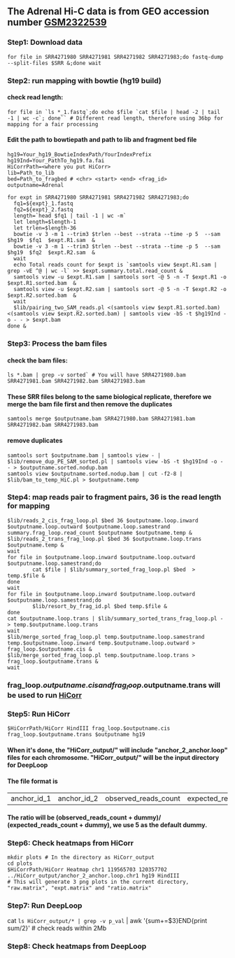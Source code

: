 ## The Adrenal Hi-C data is from GEO accession number [GSM2322539](https://www.ncbi.nlm.nih.gov/geo/query/acc.cgi?acc=GSM2322539)
### Step1: Download data 
```
for file in SRR4271980 SRR4271981 SRR4271982 SRR4271983;do fastq-dump --split-files $SRR &;done wait
```
### Step2: run mapping with bowtie (hg19 build)
#### check read length:
```
for file in `ls *_1.fastq`;do echo $file `cat $file | head -2 | tail -1 | wc -c`; done`` # Different read length, therefore using 36bp for mapping for a fair processing
```
#### Edit the path to bowtiepath and path to lib and fragment bed file
```
hg19=Your_hg19_BowtieIndexPath/YourIndexPrefix
hg19Ind=Your_PathTo_hg19.fa.fai
HiCorrPath=<where you put HiCorr>
lib=Path_to_lib
bed=Path_to_fragbed # <chr> <start> <end> <frag_id>
outputname=Adrenal
```
```
for expt in SRR4271980 SRR4271981 SRR4271982 SRR4271983;do
  fq1=${expt}_1.fastq
  fq2=${expt}_2.fastq
  length=`head $fq1 | tail -1 | wc -m`
  let length=$length-1
  let trlen=$length-36
  bowtie -v 3 -m 1 --trim3 $trlen --best --strata --time -p 5  --sam $hg19  $fq1  $expt.R1.sam  &
  bowtie -v 3 -m 1 --trim3 $trlen --best --strata --time -p 5  --sam $hg19  $fq2  $expt.R2.sam  &
  wait
  echo Total reads count for $expt is `samtools view $expt.R1.sam | grep -vE ^@ | wc -l` >> $expt.summary.total.read_count &
  samtools view -u $expt.R1.sam | samtools sort -@ 5 -n -T $expt.R1 -o $expt.R1.sorted.bam  &
  samtools view -u $expt.R2.sam | samtools sort -@ 5 -n -T $expt.R2 -o $expt.R2.sorted.bam  &
  wait
  $lib/pairing_two_SAM_reads.pl <(samtools view $expt.R1.sorted.bam) <(samtools view $expt.R2.sorted.bam) | samtools view -bS -t $hg19Ind -o - - > $expt.bam
done &
```
### Step3: Process the bam files
#### check the bam files:
```
ls *.bam | grep -v sorted` # You will have SRR4271980.bam SRR4271981.bam SRR4271982.bam SRR4271983.bam
```
#### These SRR files belong to the same biological replicate, therefore we merge the bam file first and then remove the duplicates
```
samtools merge $outputname.bam SRR4271980.bam SRR4271981.bam SRR4271982.bam SRR4271983.bam
```
#### remove duplicates
```
samtools sort $outputname.bam | samtools view - | $lib/remove_dup_PE_SAM_sorted.pl | samtools view -bS -t $hg19Ind -o - - > $outputname.sorted.nodup.bam
samtools view $outputname.sorted.nodup.bam | cut -f2-8 | $lib/bam_to_temp_HiC.pl > $outputname.temp
```
### Step4: map reads pair to fragment pairs, 36 is the read length for mapping
```
$lib/reads_2_cis_frag_loop.pl $bed 36 $outputname.loop.inward $outputname.loop.outward $outputname.loop.samestrand summary.frag_loop.read_count $outputname $outputname.temp &
$lib/reads_2_trans_frag_loop.pl $bed 36 $outputname.loop.trans $outputname.temp &
wait
for file in $outputname.loop.inward $outputname.loop.outward $outputname.loop.samestrand;do
        cat $file | $lib/summary_sorted_frag_loop.pl $bed  > temp.$file &
done
wait
for file in $outputname.loop.inward $outputname.loop.outward $outputname.loop.samestrand;do
        $lib/resort_by_frag_id.pl $bed temp.$file &
done
cat $outputname.loop.trans | $lib/summary_sorted_trans_frag_loop.pl - > temp.$outputname.loop.trans
wait
$lib/merge_sorted_frag_loop.pl temp.$outputname.loop.samestrand temp.$outputname.loop.inward temp.$outputname.loop.outward > frag_loop.$outputname.cis &
$lib/merge_sorted_frag_loop.pl temp.$outputname.loop.trans > frag_loop.$outputname.trans &
wait
```
### frag_loop.$outputname.cis and frag_loop.$outputname.trans will be used to run [HiCorr](https://github.com/JinLabBioinfo/HiCorr)
### Step5: Run HiCorr
```
$HiCorrPath/HiCorr HindIII frag_loop.$outputname.cis frag_loop.$outputname.trans $outputname hg19 
```
#### When it's done, the "HiCorr_output/" will include "anchor_2_anchor.loop" files for each chromosome. "HiCorr_output/" will be the input directory for DeepLoop
#### The file format is

<table><tr><td>anchor_id_1</td><td>anchor_id_2</td> <td>observed_reads_count</td> <td>expected_reads_count</td></tr></table>

#### The ratio will be (observed_reads_count + dummy)/ (expected_reads_count + dummy), we use 5 as the default dummy.

### Step6: Check heatmaps from HiCorr
```
mkdir plots # In the directory as HiCorr_output
cd plots
$HiCorrPath/HiCorr Heatmap chr1 119565703 120357702 ../HiCorr_output/anchor_2_anchor.loop.chr1 hg19 HindIII
# This will generate 3 png plots in the current directory, "raw.matrix", "expt.matrix" and "ratio.matrix"
```
### Step7: Run DeepLoop

cat `ls HiCorr_output/* | grep -v p_val` | awk '{sum+=$3}END{print sum/2}' # check reads within 2Mb

### Step8: Check heatmaps from DeepLoop

